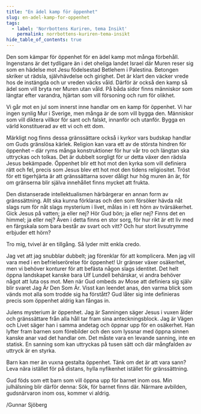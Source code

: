 ```yaml
---
title: "En ädel kamp för öppenhet"
slug: en-adel-kamp-for-oppenhet
tags:
  - label: 'Norrbottens Kuriren, tema Insikt'
    permalink: norrbottens-kuriren-tema-insikt
hide_table_of_contents: true
---
```

Den som kämpar för öppenhet för en ädel kamp mot många förbehåll. Ingenstans är det tydligare än i det oheliga landet Israel där Muren reser sig som en hädelse mot Jesu födelsestad Betlehem i Palestina. Betongen skriker ut rädsla, självhävdelse och girighet. Det är klart den väcker vrede hos de instängda och ur vreden väcks våld. Därför är också den kamp så ädel som vill bryta ner Muren utan våld. På båda sidor finns människor som längtar efter varandra, hjärtan som vill försoning och rum för olikhet.

<!--truncate-->

Vi går mot en jul som innerst inne handlar om en kamp för öppenhet. Vi har ingen synlig Mur i Sverige, men många är de som vill bygga den. Människor som vill diktera villkor för sant och falskt, innanför och utanför. Bygga en värld konstituerad av ett vi och ett dom. 

Märkligt nog finns dessa gränssättare också i kyrkor vars budskap handlar om Guds gränslösa kärlek. Religion kan vara ett av de största hindren för öppenhet – där ryms många konstruktioner för hur vår tro och längtan ska uttryckas och tolkas. Det är dubbelt sorgligt för ur detta växer den rädsla Jesus bekämpade. Öppenhet blir ett hot mot den kyrka som vill definiera rätt och fel, precis som Jesus blev ett hot mot den tidens religiositet. Tröst för ett tigerhjärta är att gränssättarna sover dåligt hur hög muren än är, för om gränserna blir själva innehållet finns mycket att frukta.

Den distanserade intellektualismen härbärgerar en annan form av gränssättning. Allt ska kunna förklaras och den som försöker hävda nåt slags rum för nåt slags mysterium i livet, målas in i ett hörn av tvärsäkerhet. Gick Jesus på vatten; ja eller nej? Hör Gud bön; ja eller nej? Finns det en himmel; ja eller nej? Även i detta finns en stor sorg, för hur rikt är ett liv med en färgskala som bara består av svart och vitt? Och hur stort livsutrymme erbjuder ett hörn? 

Tro mig, tvivel är en tillgång. Så lyder mitt enkla credo.

Jag vet att jag snubblar dubbelt; jag förenklar för att komplicera. Men jag vill vara med i en befrielserörelse för öppenhet! Ur gränser växer osäkerhet, men vi behöver konturer för att befästa någon slags identitet. Det helt öppna landskapet kanske bara Ulf Lundell behärskar, vi andra behöver något att luta oss mot. Men när Gud ombeds av Mose att definiera sig själv blir svaret Jag Är Den Som Är. Visst kan leendet anas, den varma blick som vänds mot alla som trodde sig ha förstått? Gud låter sig inte definieras precis som öppenhet aldrig kan fångas in. 

Julens mysterium är öppenhet. Jag är Sanningen säger Jesus i vuxen ålder och gränssättare från alla håll tar fram sina anteckningsblock. Jag är Vägen och Livet säger han i samma andetag och öppnar upp för en osäkerhet. Han lyfter fram barnen som förebilder och den som lyssnar med öppna sinnen kanske anar vad det handlar om. Det måste vara en levande sanning, inte en statisk. En sanning som kan uttryckas på tusen sätt och där mångfalden av uttryck är en styrka. 

Barn kan mer än vuxna gestalta öppenhet. Tänk om det är att vara sann? Leva nära istället för på distans, hylla nyfikenhet istället för gränssättning. 

Gud föds som ett barn som vill öppna upp för barnet inom oss. Min julhälsning blir därför denna: Sök, för barnet finns där. Närmare avbilden, gudsnärvaron inom oss, kommer vi aldrig.

/Gunnar Sjöberg

